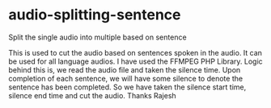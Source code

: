 # audio-splitting-sentence
Split the single audio into multiple based on sentence

This is used to cut the audio based on sentences spoken in the audio.
It can be used for all language audios.
I have used the FFMPEG PHP Library.
Logic behind this is, we read the audio file and taken the silence time. 
Upon completion of each sentence, we will have some silence to denote the sentence has been completed.
So we have taken the silence start time, silence end time and cut the audio.
Thanks
Rajesh
